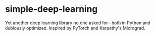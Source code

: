 # simple-deep-learning
Yet another deep learning library no one asked for--both in Python and dubiously optimized. Inspired by PyTorch and  Karpathy's Micrograd.
